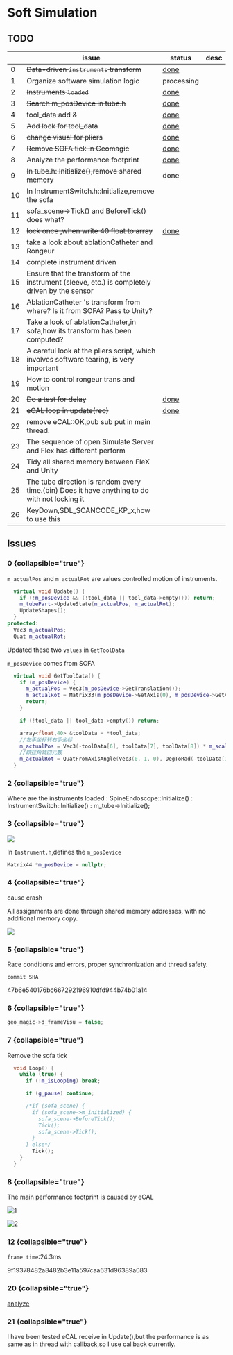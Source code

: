 # Soft Simulation

## TODO

|    | **issue**                                                                                     | **status**  | desc |
|----|-----------------------------------------------------------------------------------------------|-------------|------|
| 0  | ~~Data-driven `instruments` transform~~                                                       | [done](#0)  |      |
| 1  | Organize software simulation logic                                                            | processing  |      |
| 2  | ~~Instruments `loaded`~~                                                                      | [done](#2)  |      |
| 3  | ~~Search m_posDevice in tube.h~~                                                              | [done](#3)  |      |
| 4  | ~~tool_data add &~~                                                                           | [done](#4)  |      |
| 5  | ~~Add lock for tool_data~~                                                                    | [done](#5)  |      |
| 6  | ~~change visual for pliers~~                                                                  | [done](#6)  |      |
| 7  | ~~Remove SOFA tick in Geomagic~~                                                              | [done](#7)  |      |
| 8  | ~~Analyze the performance footprint~~                                                         | [done](#8)  |      |
| 9  | ~~In tube.h::Initialize(),remove shared memory~~                                              | done        |      |
| 10 | In InstrumentSwitch.h::Initialize,remove the sofa                                             |             |      |
| 11 | sofa_scene->Tick() and BeforeTick() does what?                                                |             |      |
| 12 | ~~lock once ,when write 40 float to array~~                                                   | [done](#12) |      |
| 13 | take a look about ablationCatheter and Rongeur                                                |             |      |
| 14 | complete instrument driven                                                                    |             |      |
| 15 | Ensure that the transform of the instrument (sleeve, etc.) is completely driven by the sensor |             |      |
| 16 | AblationCatheter 's transform from where? Is it from SOFA? Pass to Unity?                     |             |      |
| 17 | Take a look of ablationCatheter,in sofa,how its transform has been computed?                  |             |      |
| 18 | A careful look at the pliers script, which involves software tearing, is very important       |             |      |
| 19 | How to control rongeur trans and motion                                                       |             |      |
| 20 | ~~Do a test for delay~~                                                                       | [done](#20) |      |
| 21 | ~~eCAL loop in update(rec)~~                                                                  | [done](#21) |      |
| 22 | remove eCAL::OK,pub sub put in main thread.                                                   |             |      |
| 23 | The sequence of open Simulate Server and Flex has different perform                           |             |      |
| 24 | Tidy all shared memory between FleX and Unity                                                 |             |      |
| 25 | The tube direction is random every time.(bin) Does it have anything to do with not locking it |             |      |
| 26 | KeyDown,SDL_SCANCODE_KP_x,how to use this                                                     |             |      |

## Issues

### 0 {collapsible="true"}

`m_actualPos` and `m_actualRot` are values controlled motion of instruments.

```C++
  virtual void Update() {
    if (!m_posDevice && (!tool_data || tool_data->empty())) return;
    m_tubePart->UpdateState(m_actualPos, m_actualRot);
    UpdateShapes();
  }
protected:
  Vec3 m_actualPos;
  Quat m_actualRot;
```

Updated these two `values` in `GetToolData`

`m_posDevice` comes from SOFA

```C++
  virtual void GetToolData() {
    if (m_posDevice) {
      m_actualPos = Vec3(m_posDevice->GetTranslation());
      m_actualRot = Matrix33(m_posDevice->GetAxis(0), m_posDevice->GetAxis(1), m_posDevice->GetAxis(2));
      return;
    }

    if (!tool_data || tool_data->empty()) return;

    array<float,40> &toolData = *tool_data;
    //左手坐标转右手坐标
    m_actualPos = Vec3(-toolData[6], toolData[7], toolData[8]) * m_scale;
    //欧拉角转四元数
    m_actualRot = QuatFromAxisAngle(Vec3(0, 1, 0), DegToRad(-toolData[10])) * QuatFromAxisAngle(Vec3(1, 0, 0), DegToRad(toolData[9])) * QuatFromAxisAngle(Vec3(0, 0, 1), DegToRad(-toolData[11]));
  }
```

### 2 {collapsible="true"}

Where are the instruments loaded
: SpineEndoscope::Initialize()
: InstrumentSwitch::Initialize()
: m_tube->Initialize();

### 3 {collapsible="true"}

![](sofaposdevice.png)

In `Instrument.h`,defines the `m_posDevice`

```C++
Matrix44 *m_posDevice = nullptr;
```

### 4 {collapsible="true"}

cause crash

All assignments are done through shared memory addresses, with no additional memory copy.

![](tool_data.png)

### 5 {collapsible="true"}

Race conditions and errors, proper synchronization and thread safety.

`commit SHA`

47b6e540176bc667292196910dfd944b74b01a14

### 6 {collapsible="true"}

```C++
geo_magic->d_frameVisu = false;
```

### 7 {collapsible="true"}

Remove the sofa tick

```C++
  void Loop() {
    while (true) {
      if (!m_isLooping) break;

      if (g_pause) continue;

      /*if (sofa_scene) {
        if (sofa_scene->m_initialized) {
          sofa_scene->BeforeTick();
          Tick();
          sofa_scene->Tick();
        }
      } else*/
        Tick();
    }
  }
```

### 8 {collapsible="true"}

The main performance footprint is caused by eCAL

![1](ana1.png)

![2](ana2.png)

### 12 {collapsible="true"}

`frame time`:24.3ms

9f19378482a8482b3e11a597caa631d96389a083

### 20 {collapsible="true"}

[analyze](eCAL-performance-measure.md)

### 21 {collapsible="true"}

I have been tested eCAL receive in Update(),but the performance is as same as in thread with callback,so I use
callback currently.